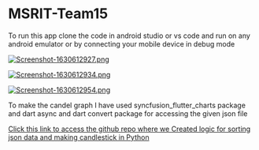 # MSRIT-Team15
 To run this app clone the code in android studio or vs code  and run on any android emulator or by connecting your mobile device in debug mode
 
 [![Screenshot-1630612927.png](https://i.postimg.cc/sDWBWVYf/Screenshot-1630612927.png)](https://postimg.cc/VdYLQPZ2)
 
 [![Screenshot-1630612934.png](https://i.postimg.cc/zDV0HPxD/Screenshot-1630612934.png)](https://postimg.cc/F1Xj2Gtw)
 
 [![Screenshot-1630612954.png](https://i.postimg.cc/fRwdmVM7/Screenshot-1630612954.png)](https://postimg.cc/9rnzjFRz)
 
 To make the candel graph I have used syncfusion_flutter_charts package and dart async and dart convert package for accessing the given json file 
 
 [Click this link to access the github repo where we Created logic for sorting json data and making candlestick in Python ](https://github.com/sanjayjr/graph_candelstick_/tree/main "Created logic for sorting json data and making candlestick in Python")
